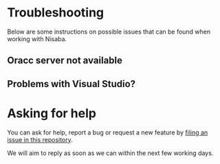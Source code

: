 # Troubleshooting

Below are some instructions on possible issues that can be found when working with Nisaba.

## Oracc server not available

## Problems with Visual Studio?

# Asking for help

You can ask for help, report a bug or request a new feature by [filing an issue in this repository](https://github.com/oracc/nisaba/issues/new).

We will aim to reply as soon as we can within the next few working days.